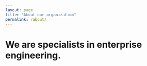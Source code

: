 ```yaml
---
layout: page
title: "About our organization"
permalink: /about/
---
```

# We are specialists in enterprise engineering.
